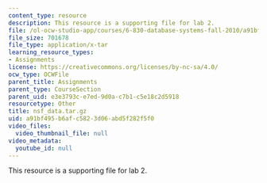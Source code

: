 ```yaml
---
content_type: resource
description: This resource is a supporting file for lab 2.
file: /ol-ocw-studio-app/courses/6-830-database-systems-fall-2010/a91bf495b6afc5823d06abd5f282f5f0_nsf_data.tar.gz
file_size: 701678
file_type: application/x-tar
learning_resource_types:
- Assignments
license: https://creativecommons.org/licenses/by-nc-sa/4.0/
ocw_type: OCWFile
parent_title: Assignments
parent_type: CourseSection
parent_uid: e3e3793c-e7ed-9d0a-c7b1-c5e18c2d5918
resourcetype: Other
title: nsf_data.tar.gz
uid: a91bf495-b6af-c582-3d06-abd5f282f5f0
video_files:
  video_thumbnail_file: null
video_metadata:
  youtube_id: null
---
```

This resource is a supporting file for lab 2.